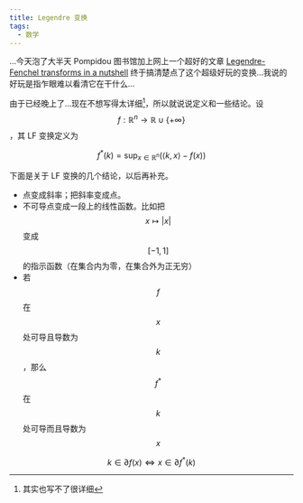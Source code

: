 ```yaml
---
title: Legendre 变换
tags:
  - 数学
---
```


...今天泡了大半天 Pompidou 图书馆加上网上一个超好的文章 [Legendre-Fenchel transforms in a nutshell](http://www.maths.qmul.ac.uk/~ht/archive/lfth2.pdf) 终于搞清楚点了这个超级好玩的变换...我说的好玩是指乍眼难以看清它在干什么...

由于已经晚上了...现在不想写得太详细[^1]，所以就说说定义和一些结论。设 $$f:\mathbb{R}^n\to\mathbb{R}\cup\{+\infty\}$$，其 LF 变换定义为 

$$
f^*(k)=\sup_{x\in\mathbb{R}^n}\left(\langle k,x\rangle-f(x)\right)
$$

下面是关于 LF 变换的几个结论，以后再补充。

- 点变成斜率；把斜率变成点。
- 不可导点变成一段上的线性函数。比如把 $$x\mapsto\lvert x\rvert$$ 变成 $$[-1,1]$$ 的指示函数（在集合内为零，在集合外为正无穷）
- 若 $$f$$ 在 $$x$$ 处可导且导数为 $$k$$，那么 $$f^*$$ 在 $$k$$ 处可导而且导数为 $$x$$

$$
k\in\partial f(x)\iff x\in\partial f^*(k)
$$

[^1]: 其实也写不了很详细
